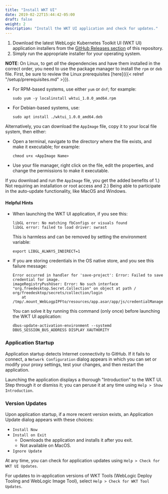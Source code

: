 ```yaml
---
title: "Install WKT UI"
date: 2019-02-22T15:44:42-05:00
draft: false
weight: 2
description: "Install the WKT UI application and check for updates."
---
```


1. Download the latest WebLogic Kubernetes Toolkit UI (WKT UI) application installers from the [GitHub Releases section](https://github.com/oracle/weblogic-toolkit-ui/releases) of this repository.
2. Simply run the appropriate installer for your operating system.


**NOTE**: On Linux, to get _all_ the dependencies and have them installed in the correct order, you need to use the package manager to install the `rpm` or `deb` file. First, be sure to review the Linux prerequisites [here]({{< relref "/setup/prerequisites.md" >}}).

- For RPM-based systems, use either `yum` or `dnf`; for example:
    ```
    sudo yum -y localinstall wktui_1.0.0_amd64.rpm
    ```

- For Debian-based systems, use:
    ```
    sudo apt install ./wktui_1.0.0_amd64.deb
    ```
Alternatively, you can download the `AppImage` file, copy it to your local file system, then either:
- Open a terminal, navigate to the directory where the file exists, and make it executable; for example:

    `chmod u+x <AppImage Name>`

- Use your file manager, right click on the file, edit the properties, and change the permissions to  make it executable.

If you download and run the `AppImage` file, you get the added benefits of 1.) Not requiring an installation or root access and 2.) Being able to participate in the auto-update functionality, like MacOS and Windows.

#### Helpful Hints

- When launching the WKT UI application, if you see this:
    ```
    libGL error: No matching fbConfigs or visuals found
    libGL error: failed to load driver: swrast
    ```
    This is harmless and can be removed by setting the environment variable:

    `export LIBGL_ALWAYS_INDIRECT=1`


- If you are storing credentials in the OS native store, and you see this failure message:
    ```
    Error occurred in handler for 'save-project': Error: Failed to save credential for image.
    imageRegistryPushUser: Error: No such interface "org.freedesktop.Secret.Collection" on object at path /
    org/freedesktop/secrets/collection/login
        at /tmp/.mount_WebLogpIPFto/resources/app.asar/app/js/credentialManager.js:92:32
    ```
    You can solve it by running this command (only once) before launching the WKT UI application:

    `dbus-update-activation-environment --systemd DBUS_SESSION_BUS_ADDRESS DISPLAY XAUTHORITY`

### Application Startup

Application startup detects Internet connectivity to GitHub. If it fails to connect, a `Network Configuration` dialog appears in which you can set or modify your proxy settings, test your changes, and then restart the application.  

Launching the application displays a thorough "Introduction" to the WKT UI. Step through it or dismiss it; you can peruse it at any time using `Help > Show Introduction`.

### Version Updates

Upon application startup, if a more recent version exists, an Application Update dialog appears with these choices:

- `Install Now`
- `Install on Exit`
    - Downloads the application and installs it after you exit.
    - Not available on MacOS.
- `Ignore Update`

At any time, you can check for application updates using `Help > Check for WKT UI Updates`.

For updates to in-application versions of WKT Tools (WebLogic Deploy Tooling and WebLogic Image Tool), select `Help > Check for WKT Tool Updates`.

